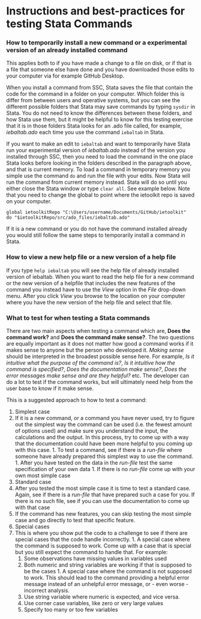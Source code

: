 # Instructions and best-practices for testing Stata Commands

### How to temporarily install a new command or a experimental version of an already installed command
This applies both to if you have made a change to a file on disk, or if that is a file that someone else have done and you have downloaded those edits to your computer via for example GitHub Desktop.

When you install a command from SSC, Stata saves the file that contain the code for the command in a folder on your computer. Which folder this is differ from between users and operative systems, but you can see the different possible folders that Stata may save commands by typing `sysdir` in Stata. You do not need to know the differences between these folders, and how Stata use them, but it might be helpful to know for this testing exercise that it is in those folders Stata looks for an .ado file called, for example, *iebaltab.ado* each time you use the command `iebaltab` in Stata.

If you want to make an edit to `iebaltab` and want to temporarily have Stata run your experimental version of *iebaltab.ado* instead of the version you installed through SSC, then you need to load the command in the one place Stata looks before looking in the folders described in the paragraph above, and that is current memory. To load a command in temporary memory you simple use the command `do` and run the file with your edits. Now Stata will run the command from current memory instead. Stata will do so until you either close the Stata window or type `clear all`. See example below. Note that you need to change the global to point where the ietoolkit repo is saved on your computer.

```
global ietoolkitRepo "C:\Users/username/Documents/GitHub/ietoolkit"
do "$ietoolkitRepo/src/ado_files/iebaltab.ado"
```

If it is a new command or you do not have the command installed already you would still follow the same steps to temporarily install a command in Stata.

### How to view a new help file or a new version of a help file
If you type `help iebaltab` you will see the help file of already installed version of iebaltab. When you want to read the help file for a new command or the new version of a helpfile that includes the new features of the command you instead have to use the *View* option in the *File* drop-down menu. After you click *View* you browse to the location on your computer where you have the new version of the help file and select that file. 

### What to test for when testing a Stata commands

There are two main aspects when testing a command which are, **Does the command work?** and **Does the command make sense?**. The two questions are equally important as it does not matter how good a command works if it makes sense to anyone but the person who developed it. *Making sense* should be interpreted in the broadest possible sense here. For example, *Is it intuitive what the purpose of the command is?*, *Is it intuitive how the command is specified?*, *Does the documentation make sense?*, *Does the error messages make sense and are they helpful?* etc. The developer can do a lot to test if the command works, but will ultimately need help from the user base to know if it make sense.

This is a suggested approach to how to test a command:
1. Simplest case
  1. If it is a new command, or a command you have never used, try to figure out the simplest way the command can be used (i.e. the fewest amount of options used) and make sure you understand the input, the calculations and the output. In this process, try to come up with a way that the documentation could have been more helpful to you coming up with this case.
    1. To test a command, see if there is a *run-file* where someone have already prepared this simplest way to use the command.
    1. After you have tested on the data in the *run-file* test the same specification of your own data
    1. If there is no *run-file* come up with your own most simple case
1. Standard case
  1. After you tested the most simple case it is time to test a standard case. Again, see if there is a *run-file* that have prepared such a case for you. If there is no such file, see if you can use the documentation to come up with that case
  1. If the command has new features, you can skip testing the most simple case and go directly to test that specific feature.
1. Special cases
  1. This is where you show put the code to a challenge to see if there are special cases that the code handle incorrectly.
    1. A special case where the command is supposed to work. Come up with a case that is special but you still expect the command to handle that. For example:
      1. Some observations have missing values in variables used
      1. Both numeric and string variables are working if that is supposed to be the cases
    1. A special case where the command is not supposed to work. This should lead to the command providing a helpful error message instead of an unhelpful error message, or - even worse - incorrect analysis.
      1. Use string variable where numeric is expected, and vice versa.
      1. Use corner case variables, like zero or very large values
      1. Specify too many or too few variables
